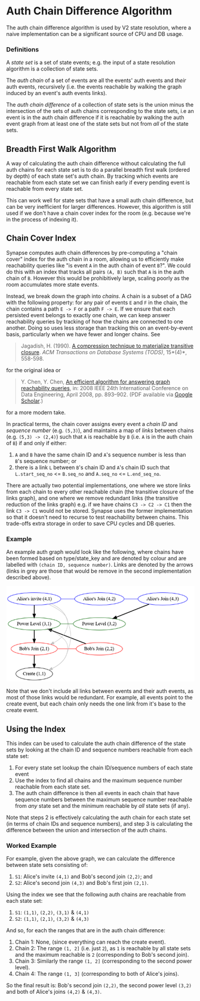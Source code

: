 # Auth Chain Difference Algorithm

The auth chain difference algorithm is used by V2 state resolution, where a
naive implementation can be a significant source of CPU and DB usage.

### Definitions

A *state set* is a set of state events; e.g. the input of a state resolution
algorithm is a collection of state sets.

The *auth chain* of a set of events are all the events' auth events and *their*
auth events, recursively (i.e. the events reachable by walking the graph induced
by an event's auth events links).

The *auth chain difference* of a collection of state sets is the union minus the
intersection of the sets of auth chains corresponding to the state sets, i.e an
event is in the auth chain difference if it is reachable by walking the auth
event graph from at least one of the state sets but not from *all* of the state
sets.

## Breadth First Walk Algorithm

A way of calculating the auth chain difference without calculating the full auth
chains for each state set is to do a parallel breadth first walk (ordered by
depth) of each state set's auth chain. By tracking which events are reachable
from each state set we can finish early if every pending event is reachable from
every state set.

This can work well for state sets that have a small auth chain difference, but
can be very inefficient for larger differences. However, this algorithm is still
used if we don't have a chain cover index for the room (e.g. because we're in
the process of indexing it).

## Chain Cover Index

Synapse computes auth chain differences by pre-computing a "chain cover" index
for the auth chain in a room, allowing us to efficiently make reachability queries
like "is event `A` in the auth chain of event `B`?". We could do this with an index
that tracks all pairs `(A, B)` such that `A` is in the auth chain of `B`. However this
would be prohibitively large, scaling poorly as the room accumulates more state
events.

Instead, we break down the graph into *chains*. A chain is a subset of a DAG
with the following property: for any pair of events `E` and `F` in the chain,
the chain contains a path `E -> F` or a path `F -> E`. If we ensure that each
persisted event belongs to exactly one chain, we can keep answer reachability
queries by tracking of how the chains are connected to one another. Doing so
uses less storage than tracking this on an event-by-event basis, particularly
when we have fewer and longer chains. See

> Jagadish, H. (1990). [A compression technique to materialize transitive closure](https://doi.org/10.1145/99935.99944).
> *ACM Transactions on Database Systems (TODS)*, 15*(4)*, 558-598.

for the original idea or

> Y. Chen, Y. Chen, [An efficient algorithm for answering graph
> reachability queries](https://doi.org/10.1109/ICDE.2008.4497498),
> in: 2008 IEEE 24th International Conference on Data Engineering, April 2008,
> pp. 893–902. (PDF available via [Google Scholar](https://scholar.google.com/scholar?q=Y.%20Chen,%20Y.%20Chen,%20An%20efficient%20algorithm%20for%20answering%20graph%20reachability%20queries,%20in:%202008%20IEEE%2024th%20International%20Conference%20on%20Data%20Engineering,%20April%202008,%20pp.%20893902.).)

for a more modern take.

In practical terms, the chain cover assigns every event a
*chain ID* and *sequence number* (e.g. `(5,3)`), and maintains a map of *links*
between chains (e.g. `(5,3) -> (2,4)`) such that `A` is reachable by `B` (i.e. `A`
is in the auth chain of `B`) if and only if either:

1. `A` and `B` have the same chain ID and `A`'s sequence number is less than `B`'s
   sequence number; or
2. there is a link `L` between `B`'s chain ID and `A`'s chain ID such that
   `L.start_seq_no` <= `B.seq_no` and `A.seq_no` <= `L.end_seq_no`.

There are actually two potential implementations, one where we store links from
each chain to every other reachable chain (the transitive closure of the links
graph), and one where we remove redundant links (the transitive reduction of the
links graph) e.g. if we have chains `C3 -> C2 -> C1` then the link `C3 -> C1`
would not be stored. Synapse uses the former implementation so that it doesn't
need to recurse to test reachability between chains. This trade-offs extra storage
in order to save CPU cycles and DB queries.

### Example

An example auth graph would look like the following, where chains have been
formed based on type/state_key and are denoted by colour and are labelled with
`(chain ID, sequence number)`. Links are denoted by the arrows (links in grey
are those that would be remove in the second implementation described above).

![Example](auth_chain_diff.dot.png)

Note that we don't include all links between events and their auth events, as
most of those links would be redundant. For example, all events point to the
create event, but each chain only needs the one link from it's base to the
create event.

## Using the Index

This index can be used to calculate the auth chain difference of the state sets
by looking at the chain ID and sequence numbers reachable from each state set:

1. For every state set lookup the chain ID/sequence numbers of each state event
2. Use the index to find all chains and the maximum sequence number reachable
   from each state set.
3. The auth chain difference is then all events in each chain that have sequence
   numbers between the maximum sequence number reachable from *any* state set and
   the minimum reachable by *all* state sets (if any).

Note that steps 2 is effectively calculating the auth chain for each state set
(in terms of chain IDs and sequence numbers), and step 3 is calculating the
difference between the union and intersection of the auth chains.

### Worked Example

For example, given the above graph, we can calculate the difference between
state sets consisting of:

1. `S1`: Alice's invite `(4,1)` and Bob's second join `(2,2)`; and
2. `S2`: Alice's second join `(4,3)` and Bob's first join `(2,1)`.

Using the index we see that the following auth chains are reachable from each
state set:

1. `S1`: `(1,1)`, `(2,2)`, `(3,1)` & `(4,1)`
2. `S2`: `(1,1)`, `(2,1)`, `(3,2)` & `(4,3)`

And so, for each the ranges that are in the auth chain difference:
1. Chain 1: None, (since everything can reach the create event).
2. Chain 2: The range `(1, 2]` (i.e. just `2`), as `1` is reachable by all state
   sets and the maximum reachable is `2` (corresponding to Bob's second join).
3. Chain 3: Similarly the range `(1, 2]` (corresponding to the second power
   level).
4. Chain 4: The range `(1, 3]` (corresponding to both of Alice's joins).

So the final result is: Bob's second join `(2,2)`, the second power level
`(3,2)` and both of Alice's joins `(4,2)` & `(4,3)`.
